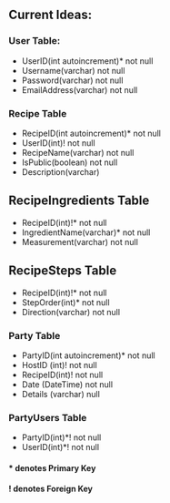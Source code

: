 ## Current Ideas:
### User Table:
- UserID(int autoincrement)* not null
- Username(varchar) not null
- Password(varchar) not null
- EmailAddress(varchar) not null

### Recipe Table
- RecipeID(int autoincrement)* not null
- UserID(int)! not null
- RecipeName(varchar) not null
- IsPublic(boolean) not null
- Description(varchar)

## RecipeIngredients Table
- RecipeID(int)!* not null
- IngredientName(varchar)* not null
- Measurement(varchar) not null

## RecipeSteps Table
- RecipeID(int)!* not null
- StepOrder(int)* not null
- Direction(varchar) not null

### Party Table
- PartyID(int autoincrement)* not null
- HostID (int)! not null
- RecipeID(int)! not null
- Date (DateTime) not null
- Details (varchar) null

### PartyUsers Table
- PartyID(int)*! not null
- UserID(int)*! not null



#### * denotes Primary Key
#### ! denotes Foreign Key